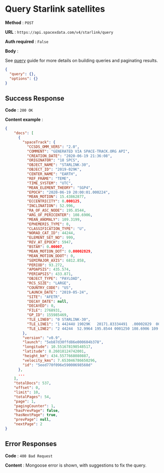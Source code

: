 # Query Starlink satellites

**Method** : `POST`

**URL** : `https://api.spacexdata.com/v4/starlink/query`

**Auth required** : `False`

**Body** :

See [query](../queries.md) guide for more details on building queries and paginating results.

```json
{
  "query": {},
  "options": {}
}
```

## Success Response

**Code** : `200 OK`

**Content example** :

```json
{
    "docs": [
      {
        "spaceTrack": {
          "CCSDS_OMM_VERS": "2.0",
          "COMMENT": "GENERATED VIA SPACE-TRACK.ORG API",
          "CREATION_DATE": "2020-06-19 21:36:08",
          "ORIGINATOR": "18 SPCS",
          "OBJECT_NAME": "STARLINK-30",
          "OBJECT_ID": "2019-029K",
          "CENTER_NAME": "EARTH",
          "REF_FRAME": "TEME",
          "TIME_SYSTEM": "UTC",
          "MEAN_ELEMENT_THEORY": "SGP4",
          "EPOCH": "2020-06-19 20:00:01.000224",
          "MEAN_MOTION": 15.43862877,
          "ECCENTRICITY": 0.000125,
          "INCLINATION": 52.996,
          "RA_OF_ASC_NODE": 195.8544,
          "ARG_OF_PERICENTER": 108.6906,
          "MEAN_ANOMALY": 109.3199,
          "EPHEMERIS_TYPE": 0,
          "CLASSIFICATION_TYPE": "U",
          "NORAD_CAT_ID": 44244,
          "ELEMENT_SET_NO": 999,
          "REV_AT_EPOCH": 5947,
          "BSTAR": 0.00007,
          "MEAN_MOTION_DOT": 0.00002829,
          "MEAN_MOTION_DDOT": 0,
          "SEMIMAJOR_AXIS": 6812.858,
          "PERIOD": 93.272,
          "APOAPSIS": 435.574,
          "PERIAPSIS": 433.871,
          "OBJECT_TYPE": "PAYLOAD",
          "RCS_SIZE": "LARGE",
          "COUNTRY_CODE": "US",
          "LAUNCH_DATE": "2019-05-24",
          "SITE": "AFETR",
          "DECAY_DATE": null,
          "DECAYED": 0,
          "FILE": 2768931,
          "GP_ID": 155985469,
          "TLE_LINE0": "0 STARLINK-30",
          "TLE_LINE1": "1 44244U 19029K   20171.83334491  .00002829  00000-0  70479-4 0  9997",
          "TLE_LINE2": "2 44244  52.9964 195.8544 0001250 108.6906 109.3199 15.43862877 59477"
        },
        "version": "v0.9",
        "launch": "5eb87d30ffd86e000604b378",
        "longitude": 10.551678198548517,
        "latitude": 8.26018124742001,
        "height_km": 434.5577668080887,
        "velocity_kms": 7.653046786650296,
        "id": "5eed770f096e59000698560d"
      },
      ...
    ],
    "totalDocs": 537,
    "offset": 0,
    "limit": 10,
    "totalPages": 54,
    "page": 1,
    "pagingCounter": 1,
    "hasPrevPage": false,
    "hasNextPage": true,
    "prevPage": null,
    "nextPage": 2
}
```

## Error Responses

**Code** : `400 Bad Request`

**Content** : Mongoose error is shown, with suggestions to fix the query.
